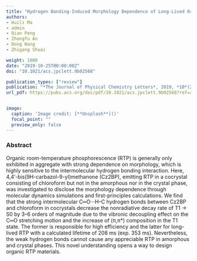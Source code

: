 ```yaml
---
title: "Hydrogen Bonding-Induced Morphology Dependence of Long-Lived Organic Room-Temperature Phosphorescence: A Computational Study"
authors:
- Huili Ma
- admin
- Qian Peng
- Zhongfu An
- Dong Wang
- Zhigang Shuai

weight: 1000
date: "2019-10-25T00:00:00Z"
doi: "10.1021/acs.jpclett.9b02568"

publication_types: ["review"]
publication: "*The Journal of Physical Chemistry Letters*, 2019, *10*(21), 6948-6954."
url_pdf: https://pubs.acs.org/doi/pdf/10.1021/acs.jpclett.9b02568?ref=article_openPDF


image:
  caption: 'Image credit: [**Unsplash**]()'
  focal_point: ""
  preview_only: false
---
```


### Abstract 
Organic room-temperature phosphorescence (RTP) is generally only exhibited in aggregate with strong dependence on morphology, which is highly sensitive to the intermolecular hydrogen bonding interaction. Here, 4,4′-bis(9H-carbazol-9-yl)methanone (Cz2BP), emitting RTP in a cocrystal consisting of chloroform but not in the amorphous nor in the crystal phase, was investigated to disclose the morphology dependence through molecular dynamics simulations and first-principles calculations. We find that the strong intermolecular C═O···H–C hydrogen bonds between Cz2BP and chloroform in cocrystals decrease the nonradiative decay rate of T1 → S0 by 3–6 orders of magnitude due to the vibronic decoupling effect on the C═O stretching motion and the increase of (π,π*) composition in the T1 state. The former is responsible for high efficiency and the latter for long-lived RTP with a calculated lifetime of 208 ms (exp. 353 ms). Nevertheless, the weak hydrogen bonds cannot cause any appreciable RTP in amorphous and crystal phases. This novel understanding opens a way to design organic RTP materials.


